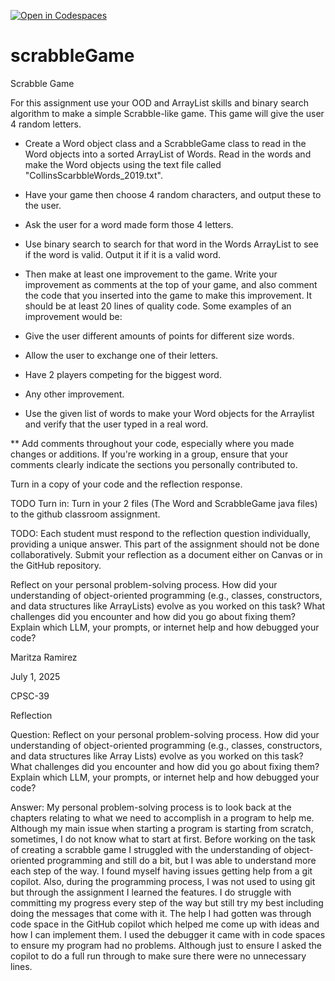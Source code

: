 [![Open in Codespaces](https://classroom.github.com/assets/launch-codespace-2972f46106e565e64193e422d61a12cf1da4916b45550586e14ef0a7c637dd04.svg)](https://classroom.github.com/open-in-codespaces?assignment_repo_id=19882328)
# scrabbleGame

Scrabble Game 

For this assignment use your OOD and ArrayList skills and binary search algorithm to make a simple Scrabble-like game.  This game will give the user 4 random letters.  

* Create a Word object class and a ScrabbleGame class to read in the Word objects into a sorted ArrayList of Words. Read in the words and make the Word objects using the text file called "CollinsScarbbleWords_2019.txt".
* Have your game then choose 4 random characters, and output these to the user.
* Ask the user for a word made form those 4 letters.
* Use binary search to search for that word in the Words ArrayList to see if the word is valid. Output it if it is a valid word.
* Then make at least one improvement to the game.  Write your improvement as comments at the top of your game, and also comment the code that you inserted into the game to make this improvement.  It should be at least 20 lines of quality code. Some examples of an improvement would be:

* Give the user different amounts of points for different size words.
* Allow the user to exchange one of their letters.
* Have 2 players competing for the biggest word.
* Any other improvement.
* Use the given list of words to make your Word objects for the Arraylist and verify that the user typed in a real word.

** Add comments throughout your code, especially where you made changes or additions. If you're working in a group, ensure that your comments clearly indicate the sections you personally contributed to.

Turn in a copy of your code and the reflection response.

TODO Turn in: Turn in your 2 files (The Word and ScrabbleGame java files) to the github classroom assignment.

TODO: Each student must respond to the reflection question individually, providing a unique answer. This part of the assignment should not be done collaboratively. Submit your reflection as a document either on Canvas or in the GitHub repository.

Reflect on your personal problem-solving process. How did your understanding of object-oriented programming (e.g., classes, constructors, and data structures like ArrayLists) evolve as you worked on this task? What challenges did you encounter and how did you go about fixing them? Explain which LLM, your prompts, or internet help and how debugged your code?

Maritza Ramirez 

July 1, 2025 

CPSC-39 

Reflection 

Question: Reflect on your personal problem-solving process. How did your understanding of object-oriented programming (e.g., classes, constructors, and data structures like Array Lists) evolve as you worked on this task? What challenges did you encounter and how did you go about fixing them? Explain which LLM, your prompts, or internet help and how debugged your code? 

Answer: My personal problem-solving process is to look back at the chapters relating to what we need to accomplish in a program to help me. Although my main issue when starting a program is starting from scratch, sometimes, I do not know what to start at first. Before working on the task of creating a scrabble game I struggled with the understanding of object-oriented programming and still do a bit, but I was able to understand more each step of the way. I found myself having issues getting help from a git copilot. Also, during the programming process, I was not used to using git but through the assignment I learned the features. I do struggle with committing my progress every step of the way but still try my best including doing the messages that come with it. The help I had gotten was through code space in the GitHub copilot which helped me come up with ideas and how I can implement them. I used the debugger it came with in code spaces to ensure my program had no problems. Although just to ensure I asked the copilot to do a full run through to make sure there were no unnecessary lines.  